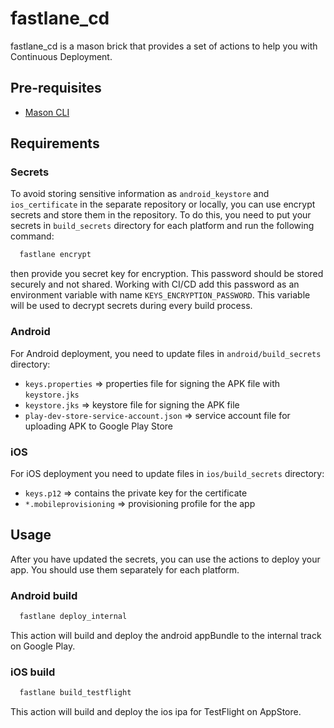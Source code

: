 # fastlane_cd

fastlane_cd is a mason brick that provides a set of actions to help you with Continuous
Deployment.

## Pre-requisites

- [Mason CLI][mason_cli_link]

## Requirements

### Secrets

To avoid storing sensitive information as `android_keystore` and `ios_certificate` in the separate
repository or locally, you can use encrypt secrets and store them in the repository. To do this, you
need to put your secrets in `build_secrets` directory for each platform and run the following
command:

```bash
  fastlane encrypt
```

then provide you secret key for encryption. This password should be stored securely and not shared.
Working with CI/CD add this password as an environment variable with
name `KEYS_ENCRYPTION_PASSWORD`.
This variable will be used to decrypt secrets during every build process.

### Android

For Android deployment, you need to update files in `android/build_secrets` directory:

* `keys.properties` => properties file for signing the APK file with `keystore.jks`
* `keystore.jks`    => keystore file for signing the APK file
* `play-dev-store-service-account.json` => service account file for uploading APK to Google Play Store

### iOS

For iOS deployment you need to update files in `ios/build_secrets` directory:

* `keys.p12` => contains the private key for the certificate
* `*.mobileprovisioning` => provisioning profile for the app

## Usage

After you have updated the secrets, you can use the actions to deploy your app. You should use them separately for each platform.

### Android build

```bash
  fastlane deploy_internal
```

This action will build and deploy the android appBundle to the internal track on Google Play.

### iOS build

```bash
  fastlane build_testflight
```

This action will build and deploy the ios ipa for TestFlight on AppStore.




[mason_cli_link]: https://github.com/felangel/mason/tree/master/packages/mason_cli
